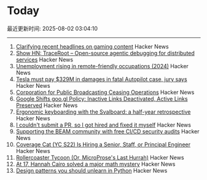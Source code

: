 # Today

最近更新时间: 2025-08-02 03:04:10

--- 
1. [Clarifying recent headlines on gaming content](https://www.mastercard.com/us/en/news-and-trends/press/2025/august/clarifying-recent-headlines-on-gaming-content.html) Hacker News
2. [Show HN: TraceRoot – Open-source agentic debugging for distributed services](https://github.com/traceroot-ai/traceroot) Hacker News
3. [Unemployment rising in remote-friendly occupations (2024)](https://jedkolko.com/2024/09/24/unemployment-rising-in-remote-friendly-occupations/) Hacker News
4. [Tesla must pay $329M in damages in fatal Autopilot case, jury says](https://www.cnbc.com/2025/08/01/tesla-must-pay-329-million-in-damages-in-fatal-autopilot-case.html) Hacker News
5. [Corporation for Public Broadcasting Ceasing Operations](https://cpb.org/pressroom/Corporation-Public-Broadcasting-Addresses-Operations-Following-Loss-Federal-Funding) Hacker News
6. [Google Shifts goo.gl Policy: Inactive Links Deactivated, Active Links Preserved](https://blog.google/technology/developers/googl-link-shortening-update/) Hacker News
7. [Ergonomic keyboarding with the Svalboard: a half-year retrospective](https://twey.io/hci/svalboard/) Hacker News
8. [I couldn't submit a PR, so I got hired and fixed it myself](https://www.skeptrune.com/posts/doing-the-little-things/) Hacker News
9. [Supporting the BEAM community with free CI/CD security audits](https://www.erlang-solutions.com/blog/supporting-the-beam-community-with-free-ci-cd-security-audits/) Hacker News
10. [Coverage Cat (YC S22) Is Hiring a Senior, Staff, or Principal Engineer](https://www.coveragecat.com/careers/engineering/software-engineer) Hacker News
11. [Rollercoaster Tycoon (Or, MicroProse's Last Hurrah)](https://www.filfre.net/2025/08/rollercoaster-tycoon-or-microproses-last-hurrah/) Hacker News
12. [At 17, Hannah Cairo solved a major math mystery](https://www.quantamagazine.org/at-17-hannah-cairo-solved-a-major-math-mystery-20250801/) Hacker News
13. [Design patterns you should unlearn in Python](https://www.lihil.cc/blog/design-patterns-you-should-unlearn-in-python-part1/) Hacker News
